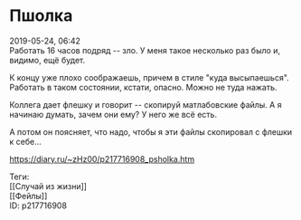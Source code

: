 Пшолка
=======

   
 2019-05-24, 06:42   
  Работать 16 часов подряд -- зло. У меня такое несколько раз было и, видимо, ещё будет.   
   
 К концу уже плохо соображаешь, причем в стиле "куда высыпаешься". Работать в таком состоянии, кстати, опасно. Можно не туда нажать.   
   
 Коллега дает флешку и говорит -- скопируй матлабовские файлы. А я начинаю думать, зачем они ему? У него же всё есть.   
   
 А потом он поясняет, что надо, чтобы я эти файлы скопировал с флешки к себе...   
    
 <https://diary.ru/~zHz00/p217716908_psholka.htm>   
   
 Теги:   
 [[Случай из жизни]]   
 [[Фейлы]]   
 ID: p217716908